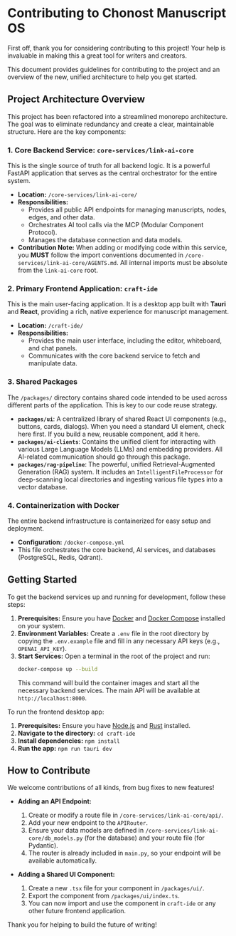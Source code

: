 # Contributing to Chonost Manuscript OS

First off, thank you for considering contributing to this project! Your help is invaluable in making this a great tool for writers and creators.

This document provides guidelines for contributing to the project and an overview of the new, unified architecture to help you get started.

## Project Architecture Overview

This project has been refactored into a streamlined monorepo architecture. The goal was to eliminate redundancy and create a clear, maintainable structure. Here are the key components:

### 1. Core Backend Service: `core-services/link-ai-core`

This is the single source of truth for all backend logic. It is a powerful FastAPI application that serves as the central orchestrator for the entire system.

-   **Location:** `/core-services/link-ai-core/`
-   **Responsibilities:**
    -   Provides all public API endpoints for managing manuscripts, nodes, edges, and other data.
    -   Orchestrates AI tool calls via the MCP (Modular Component Protocol).
    -   Manages the database connection and data models.
-   **Contribution Note:** When adding or modifying code within this service, you **MUST** follow the import conventions documented in `/core-services/link-ai-core/AGENTS.md`. All internal imports must be absolute from the `link-ai-core` root.

### 2. Primary Frontend Application: `craft-ide`

This is the main user-facing application. It is a desktop app built with **Tauri** and **React**, providing a rich, native experience for manuscript management.

-   **Location:** `/craft-ide/`
-   **Responsibilities:**
    -   Provides the main user interface, including the editor, whiteboard, and chat panels.
    -   Communicates with the core backend service to fetch and manipulate data.

### 3. Shared Packages

The `/packages/` directory contains shared code intended to be used across different parts of the application. This is key to our code reuse strategy.

-   **`packages/ui`**: A centralized library of shared React UI components (e.g., buttons, cards, dialogs). When you need a standard UI element, check here first. If you build a new, reusable component, add it here.
-   **`packages/ai-clients`**: Contains the unified client for interacting with various Large Language Models (LLMs) and embedding providers. All AI-related communication should go through this package.
-   **`packages/rag-pipeline`**: The powerful, unified Retrieval-Augmented Generation (RAG) system. It includes an `IntelligentFileProcessor` for deep-scanning local directories and ingesting various file types into a vector database.

### 4. Containerization with Docker

The entire backend infrastructure is containerized for easy setup and deployment.

-   **Configuration:** `/docker-compose.yml`
-   This file orchestrates the core backend, AI services, and databases (PostgreSQL, Redis, Qdrant).

## Getting Started

To get the backend services up and running for development, follow these steps:

1.  **Prerequisites:** Ensure you have [Docker](https://www.docker.com/get-started) and [Docker Compose](https://docs.docker.com/compose/install/) installed on your system.
2.  **Environment Variables:** Create a `.env` file in the root directory by copying the `.env.example` file and fill in any necessary API keys (e.g., `OPENAI_API_KEY`).
3.  **Start Services:** Open a terminal in the root of the project and run:
    ```bash
    docker-compose up --build
    ```
    This command will build the container images and start all the necessary backend services. The main API will be available at `http://localhost:8000`.

To run the frontend desktop app:
1.  **Prerequisites:** Ensure you have [Node.js](https://nodejs.org/) and [Rust](https://www.rust-lang.org/tools/install) installed.
2.  **Navigate to the directory:** `cd craft-ide`
3.  **Install dependencies:** `npm install`
4.  **Run the app:** `npm run tauri dev`

## How to Contribute

We welcome contributions of all kinds, from bug fixes to new features!

-   **Adding an API Endpoint:**
    1.  Create or modify a route file in `/core-services/link-ai-core/api/`.
    2.  Add your new endpoint to the `APIRouter`.
    3.  Ensure your data models are defined in `/core-services/link-ai-core/db_models.py` (for the database) and your route file (for Pydantic).
    4.  The router is already included in `main.py`, so your endpoint will be available automatically.

-   **Adding a Shared UI Component:**
    1.  Create a new `.tsx` file for your component in `/packages/ui/`.
    2.  Export the component from `/packages/ui/index.ts`.
    3.  You can now import and use the component in `craft-ide` or any other future frontend application.

Thank you for helping to build the future of writing!